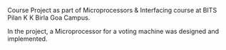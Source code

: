 Course Project as part of Microprocessors & Interfacing course at BITS Pilan K K Birla Goa Campus.

In the project, a Microprocessor for a voting machine was designed and implemented.
